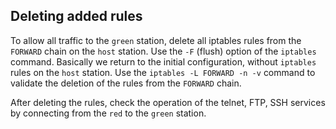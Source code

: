## Deleting added rules

To allow all traffic to the `green` station, delete all iptables rules from the `FORWARD` chain on the `host` station. Use the `-F` (flush) option of the `iptables` command. Basically we return to the initial configuration, without `iptables` rules on the `host` station. Use the `iptables -L FORWARD -n -v` command to validate the deletion of the rules from the `FORWARD` chain.

After deleting the rules, check the operation of the telnet, FTP, SSH services by connecting from the `red` to the `green` station.
